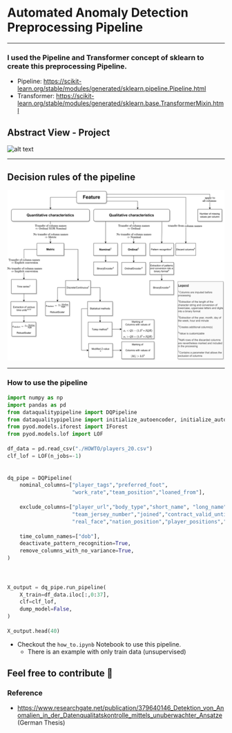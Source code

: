 # Automated Anomaly Detection Preprocessing Pipeline
---

### I used the Pipeline and Transformer concept of sklearn to create this preprocessing Pipeline.
- Pipeline: https://scikit-learn.org/stable/modules/generated/sklearn.pipeline.Pipeline.html
- Transformer: https://scikit-learn.org/stable/modules/generated/sklearn.base.TransformerMixin.html




## Abstract View - Project
![alt text](./images/project.png)

---

## Decision rules of the pipeline
![alt text](./images/decision_rules.png)



---
### How to use the pipeline

```python
import numpy as np
import pandas as pd
from dataqualitypipeline import DQPipeline
from dataqualitypipeline import initialize_autoencoder, initialize_autoencoder_modified
from pyod.models.iforest import IForest
from pyod.models.lof import LOF

df_data = pd.read_csv("./HOWTO/players_20.csv")
clf_lof = LOF(n_jobs=-1)


dq_pipe = DQPipeline(
    nominal_columns=["player_tags","preferred_foot",
                     "work_rate","team_position","loaned_from"],

    exclude_columns=["player_url","body_type","short_name", "long_name", 
                     "team_jersey_number","joined","contract_valid_until",
                     "real_face","nation_position","player_positions","nationality","club"],

    time_column_names=["dob"],
    deactivate_pattern_recognition=True,
    remove_columns_with_no_variance=True,
)



X_output = dq_pipe.run_pipeline(
    X_train=df_data.iloc[:,0:37],
    clf=clf_lof,
    dump_model=False,
)

X_output.head(40)
```

- Checkout the ``how_to.ipynb`` Notebook to use this pipeline.
    - There is an  example with only train data (unsupervised)

## Feel free to contribute 🙂

### Reference
- https://www.researchgate.net/publication/379640146_Detektion_von_Anomalien_in_der_Datenqualitatskontrolle_mittels_unuberwachter_Ansatze (German Thesis)

